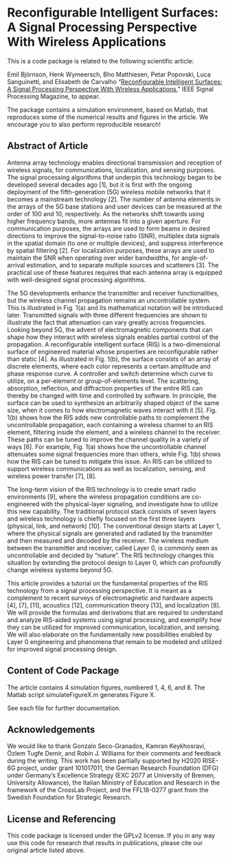Reconfigurable Intelligent Surfaces: A Signal Processing Perspective With Wireless Applications
==================

This is a code package is related to the following scientific article:

Emil Björnson, Henk Wymeersch, Bho Matthiesen, Petar Popovski, Luca Sanguinetti, and Elisabeth de Carvalho “[Reconfigurable Intelligent Surfaces: A Signal Processing Perspective With Wireless Applications](https://arxiv.org/pdf/2102.00742.pdf
),” IEEE Signal Processing Magazine, to appear.

The package contains a simulation environment, based on Matlab, that reproduces some of the numerical results and figures in the article. We encourage you to also perform reproducible research!


## Abstract of Article

Antenna array technology enables directional transmission and reception of wireless signals, for communications, localization, and sensing purposes. The signal processing algorithms that underpin this technology began to be developed several decades ago [1], but it is first with the ongoing deployment of the fifth-generation (5G) wireless mobile networks that it becomes a mainstream technology [2]. The number of antenna elements in the arrays of the 5G base stations and user devices can be measured at the order of 100 and 10, respectively. As the networks shift towards using higher frequency bands, more antennas fit into a given aperture. For communication purposes, the arrays are used to form beams in desired directions to improve the signal-to-noise ratio (SNR), multiplex data signals in the spatial domain (to one or multiple devices), and suppress interference by spatial filtering [2]. For localization purposes, these arrays are used to maintain the SNR when operating over wider bandwidths, for angle-of-arrival estimation, and to separate multiple sources and scatterers [3]. The practical use of these features requires that each antenna array is equipped with well-designed signal processing algorithms.

The 5G developments enhance the transmitter and receiver functionalities, but the wireless channel propagation remains an uncontrollable system. This is illustrated in Fig. 1(a) and its mathematical notation will be introduced later. Transmitted signals with three different frequencies are shown to illustrate the fact that attenuation can vary greatly across frequencies. Looking beyond 5G, the advent of electromagnetic components that can shape how they interact with wireless signals enables partial control of the propagation. A reconfigurable intelligent surface (RIS) is a two-dimensional surface of engineered material whose properties are reconfigurable rather than static [4]. As illustrated in Fig. 1(b), the surface consists of an array of discrete elements, where each color represents a certain amplitude and phase response curve. A controller and switch determine which curve to utilize, on a per-element or group-of-elements level. The scattering, absorption, reflection, and diffraction properties of the entire RIS can thereby be changed with time and controlled by software. In principle, the surface can be used to synthesize an arbitrarily shaped object of the same size, when it comes to how electromagnetic waves interact with it [5]. Fig. 1(b) shows how the RIS adds new controllable paths to complement the uncontrollable propagation, each containing a wireless channel to an RIS element, filtering inside the element, and a wireless channel to the receiver. These paths can be tuned to improve the channel quality in a variety of ways [6]. For example, Fig. 1(a) shows how the uncontrollable channel attenuates some signal frequencies more than others, while Fig. 1(b) shows how the RIS can be tuned to mitigate this issue. An RIS can be utilized to support wireless communications as well as localization, sensing, and wireless power transfer [7], [8].

The long-term vision of the RIS technology is to create smart radio environments [9], where the wireless propagation conditions are co-engineered with the physical-layer signaling, and investigate how to utilize this new capability. The traditional protocol stack consists of seven layers and wireless technology is chiefly focused on the first three layers (physical, link, and network) [10]. The conventional design starts at Layer 1, where the physical signals are generated and radiated by the transmitter and then measured and decoded by the receiver. The wireless medium between the transmitter and receiver, called Layer 0, is commonly seen as uncontrollable and decided by “nature”. The RIS technology changes this situation by extending the protocol design to Layer 0, which can profoundly change wireless systems beyond 5G.

This article provides a tutorial on the fundamental properties of the RIS technology from a signal processing perspective. It is meant as a complement to recent surveys of electromagnetic and hardware aspects [4], [7], [11], acoustics [12], communication theory [13], and localization [8]. We will provide the formulas and derivations that are required to understand and analyze RIS-aided systems using signal processing, and exemplify how they can be utilized for improved communication, localization, and sensing. We will also elaborate on the fundamentally new possibilities enabled by Layer 0 engineering and phenomena that remain to be modeled and utilized for improved signal processing design.


## Content of Code Package

The article contains 4 simulation figures, numbered 1, 4, 6, and 8. The Matlab script simulateFigureX.m generates Figure X.

See each file for further documentation.

## Acknowledgements

We would like to thank Gonzalo Seco-Granados, Kamran Keykhosravi, Özlem Tugfe Demir, and Robin J. Williams for their comments and feedback during the writing. This work has been partially supported by H2020 RISE-6G project, under grant 101017011, the German Research Foundation (DFG) under Germany’s Excellence Strategy (EXC 2077 at University of Bremen, University Allowance), the Italian Ministry of Education and Research in the framework of the CrossLab Project, and the FFL18-0277 grant from the Swedish Foundation for Strategic Research.

## License and Referencing

This code package is licensed under the GPLv2 license. If you in any way use this code for research that results in publications, please cite our original article listed above.
